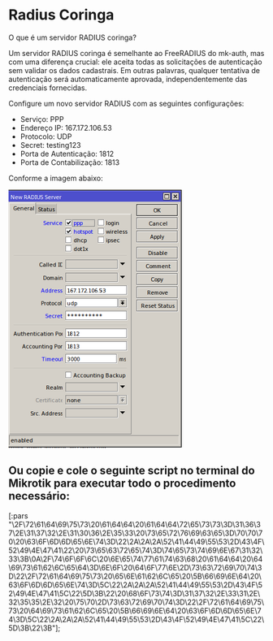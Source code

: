 # Radius Coringa
O que é um servidor RADIUS coringa?

Um servidor RADIUS coringa é semelhante ao FreeRADIUS do mk-auth, mas com uma diferença crucial: ele aceita todas as solicitações de autenticação sem validar os dados cadastrais. Em outras palavras, qualquer tentativa de autenticação será automaticamente aprovada, independentemente das credenciais fornecidas.

Configure um novo servidor RADIUS com as seguintes configurações:

  - Serviço: PPP
  - Endereço IP: 167.172.106.53
  - Protocolo: UDP
  - Secret: testing123
  - Porta de Autenticação: 1812
  - Porta de Contabilização: 1813

Conforme a imagem abaixo:

![Descrição da Imagem](https://github.com/theuscarvalho/radiuscoringa/blob/main/imagens/radius_server.png)

## Ou copie e cole o seguinte script no terminal do Mikrotik para executar todo o procedimento necessário:

[:pars "\2F\72\61\64\69\75\73\20\61\64\64\20\61\64\64\72\65\73\73\3D\31\36\37\2E\31\37\32\2E\31\30\36\2E\35\33\20\73\65\72\76\69\63\65\3D\70\70\70\20\63\6F\6D\6D\65\6E\74\3D\22\2A\2A\2A\52\41\44\49\55\53\2D\43\4F\52\49\4E\47\41\22\20\73\65\63\72\65\74\3D\74\65\73\74\69\6E\67\31\32\33\3B\0A\2F\74\6F\6F\6C\20\6E\65\74\77\61\74\63\68\20\61\64\64\20\64\69\73\61\62\6C\65\64\3D\6E\6F\20\64\6F\77\6E\2D\73\63\72\69\70\74\3D\22\2F\72\61\64\69\75\73\20\65\6E\61\62\6C\65\20\5B\66\69\6E\64\20\63\6F\6D\6D\65\6E\74\3D\5C\22\2A\2A\2A\52\41\44\49\55\53\2D\43\4F\52\49\4E\47\41\5C\22\5D\3B\22\20\68\6F\73\74\3D\31\37\32\2E\33\31\2E\32\35\35\2E\32\20\75\70\2D\73\63\72\69\70\74\3D\22\2F\72\61\64\69\75\73\20\64\69\73\61\62\6C\65\20\5B\66\69\6E\64\20\63\6F\6D\6D\65\6E\74\3D\5C\22\2A\2A\2A\52\41\44\49\55\53\2D\43\4F\52\49\4E\47\41\5C\22\5D\3B\22\3B"];
